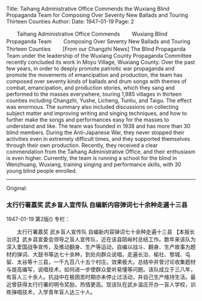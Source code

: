 Title: Taihang Administrative Office Commends the Wuxiang Blind Propaganda Team for Composing Over Seventy New Ballads and Touring Thirteen Counties
Author:
Date: 1947-01-19
Page: 2

　　Taihang Administrative Office Commends
　　Wuxiang Blind Propaganda Team
　　Composing Over Seventy New Ballads and Touring Thirteen Counties
　　[From our Changzhi News] The Blind Propaganda Team under the leadership of the Wuxiang County Propaganda Committee recently concluded its work in Moyu Village, Wuxiang County. Over the past few years, in order to deeply promote patriotic war propaganda and promote the movements of emancipation and production, the team has composed over seventy kinds of ballads and drum songs with themes of combat, emancipation, and production stories, which they sang and performed to the masses everywhere, touring 1,985 villages in thirteen counties including Changzhi, Yushe, Licheng, Tunliu, and Taigu. The effect was enormous. The summary also included discussions on collecting subject matter and improving writing and singing techniques, and how to further make the songs and performances easy for the masses to understand and like. The team was founded in 1938 and has more than 30 blind members. During the Anti-Japanese War, they never stopped their activities even in extremely difficult times, and they supported themselves through their own production. Recently, they received a clear commendation from the Taihang Administrative Office, and their enthusiasm is even higher. Currently, the team is running a school for the blind in Wenzhuang, Wuxiang, training singing and performance skills, with 30 young blind people enrolled.



<hr /> 

Original: 


### 太行行署嘉奖  武乡盲人宣传队  自编新内容弹词七十余种走遍十三县

1947-01-19
第2版()
专栏：

　　太行行署嘉奖
    武乡盲人宣传队
    自编新内容弹词七十余种走遍十三县
    【本报长治讯】武乡县宣委会领导之盲人宣传队，近在该县陌峪村总结工作。数年来该队为深入爱国战争宣传，及推动翻身、生产等运动，自编以战斗、翻身、生产故事为题材的弹词、大鼓书等达七十余种，到处向群众说唱，走遍长治、榆社、黎城、屯留、太谷等十三县，一千九百八十五个村庄。效果极大。总结中并曾讨论收集题材与提高编写，说唱技术，如何进一步使群众爱听易懂等问题。该队成立于三八年，有盲人三十余人。抗战中在极困苦时期亦未停止过活动，并自己生产维持生活。最近曾获得太行行署的明令奖励，热情更高。现该队在武乡温庄开办一盲人学校，训练弹唱技术，入学青年盲人达三十人。

